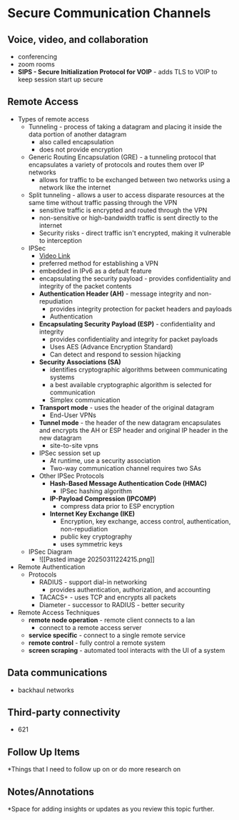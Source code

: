 # Secure Communication Channels

## Voice, video, and collaboration
- conferencing
- zoom rooms
- **SIPS - Secure Initialization Protocol for VOIP** - adds TLS to VOIP to keep session start up secure
## Remote Access
- Types of remote access
	- Tunneling - process of taking a datagram and placing it inside the data portion of another datagram 
		- also called encapsulation
		- does not provide encryption
	- Generic Routing Encapsulation (GRE) - a tunneling protocol that encapsulates a variety of protocols and routes them over IP networks
		- allows for traffic to be exchanged between two networks using a network like the internet
	- Split tunneling - allows a user to access disparate resources at the same time without traffic passing through the VPN
		- sensitive traffic is encrypted and routed through the VPN
		- non-sensitive or high-bandwidth traffic is sent directly to the internet
		- Security risks - direct traffic isn't encrypted, making it vulnerable to interception
	- IPSec
		- [Video Link](https://youtu.be/HDmf8ETEFLU?si=RGGMCUEn0zXunDJx)
		- preferred method for establishing a VPN
		- embedded in IPv6 as a default feature
		- encapsulating the security payload - provides confidentiality and integrity of the packet contents
		- **Authentication Header (AH)** - message integrity and non-repudiation
			- provides integrity protection for packet headers and payloads
			- Authentication
		- **Encapsulating Security Payload (ESP)** - confidentiality and integrity
			- provides confidentiality and integrity for packet payloads
			- Uses AES (Advance Encryption Standard)
			- Can detect and respond to session hijacking
		- **Security Associations (SA)**
			- identifies cryptographic algorithms between communicating systems
			- a best available cryptographic algorithm is selected for communication
			- Simplex communication
		- **Transport mode** - uses the header of the original datagram
			- End-User VPNs
		- **Tunnel mode** - the header of the new datagram encapsulates and encrypts the AH or ESP header and original IP header in the new datagram
			- site-to-site vpns
		- IPSec session set up
			- At runtime, use a security association
			- Two-way communication channel requires two SAs
		- Other IPSec Protocols
			- **Hash-Based Message Authentication Code (HMAC)**
				- IPSec hashing algorithm
			- **IP-Payload Compression (IPCOMP)**
				- compress data prior to ESP encryption
			- **Internet Key Exchange (IKE)** 
				- Encryption, key exchange, access control, authentication, non-repudiation
				- public key cryptography
				- uses symmetric keys
	- IPSec Diagram
		- ![[Pasted image 20250311224215.png]]
- Remote Authentication
	- Protocols
		- RADIUS - support dial-in networking
			- provides authentication, authorization, and accounting
		- TACACS+ - uses TCP and encrypts all packets
		- Diameter - successor to RADIUS - better security
- Remote Access Techniques
	- **remote node operation** - remote client connects to a lan
		- connect to a remote access server
	- **service specific** - connect to a single remote service
	- **remote control** - fully control a remote system
	- **screen scraping** - automated tool interacts with the UI of a system
## Data communications
- backhaul networks
## Third-party connectivity
- 621


## Follow Up Items
*Things that I need to follow up on or do more research on

## Notes/Annotations
*Space for adding insights or updates as you review this topic further.

